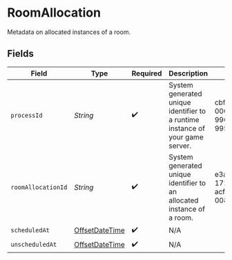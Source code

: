 # RoomAllocation

Metadata on allocated instances of a room.


## Fields

| Field                                                                                     | Type                                                                                      | Required                                                                                  | Description                                                                               | Example                                                                                   |
| ----------------------------------------------------------------------------------------- | ----------------------------------------------------------------------------------------- | ----------------------------------------------------------------------------------------- | ----------------------------------------------------------------------------------------- | ----------------------------------------------------------------------------------------- |
| `processId`                                                                               | *String*                                                                                  | :heavy_check_mark:                                                                        | System generated unique identifier to a runtime instance of your game server.             | cbfcddd2-0006-43ae-996c-995fff7bed2e                                                      |
| `roomAllocationId`                                                                        | *String*                                                                                  | :heavy_check_mark:                                                                        | System generated unique identifier to an allocated instance of a room.                    | e3a0aa32-1711-4036-acfa-008b96061a78                                                      |
| `scheduledAt`                                                                             | [OffsetDateTime](https://docs.oracle.com/javase/8/docs/api/java/time/OffsetDateTime.html) | :heavy_check_mark:                                                                        | N/A                                                                                       |                                                                                           |
| `unscheduledAt`                                                                           | [OffsetDateTime](https://docs.oracle.com/javase/8/docs/api/java/time/OffsetDateTime.html) | :heavy_check_mark:                                                                        | N/A                                                                                       |                                                                                           |